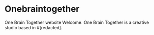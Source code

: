 # Onebraintogether
One Brain Together website
Welcome. One Brain Together is a creative studio based in #[redacted].
